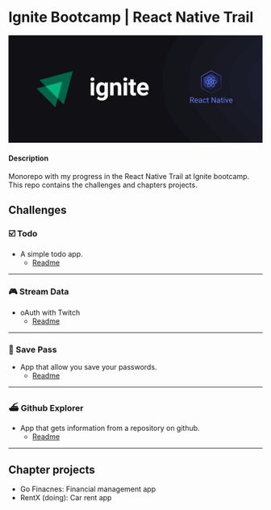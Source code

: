 # Ignite Bootcamp | React Native Trail

![](./docs//ignite-react-native.png)

#### Description

<p>Monorepo with my progress in the React Native Trail at Ignite bootcamp. This repo contains the challenges and chapters projects.
</p>

## Challenges

### ☑️ Todo

- <span> A simple todo app.</span>
  - [Readme](./challenges/todo/README.md)

---

### 🎮 Stream Data

- <span> oAuth with Twitch </span>
  - [Readme](./challenges/streamdata/README.md)

---

### 🔑 Save Pass

- <span>App that allow you save your passwords.</span>
  - [Readme](./challenges/savepass/README.md)

---

### ⛴ Github Explorer

- <span>App that gets information from a repository on github.</span>
  - [Readme](./challenges/github-explorer/README.md)

---

## Chapter projects

- Go Finacnes: Financial management app
- RentX (doing): Car rent app
